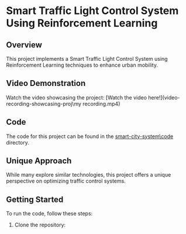 # Smart Traffic Light Control System Using Reinforcement Learning

## Overview
This project implements a Smart Traffic Light Control System using Reinforcement Learning techniques to enhance urban mobility.

## Video Demonstration
Watch the video showcasing the project: [Watch the video here!](video-recording-showcasing-proj\my recording.mp4)

## Code
The code for this project can be found in the [smart-city-system\code](code) directory.

## Unique Approach
While many explore similar technologies, this project offers a unique perspective on optimizing traffic control systems.

## Getting Started
To run the code, follow these steps:
1. Clone the repository: 
